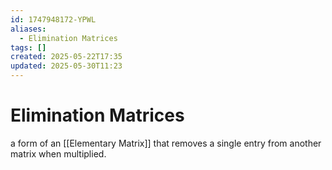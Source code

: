 ```yaml
---
id: 1747948172-YPWL
aliases:
  - Elimination Matrices
tags: []
created: 2025-05-22T17:35
updated: 2025-05-30T11:23
---
```


# Elimination Matrices
a form of an [[Elementary Matrix]] that removes a single entry from another matrix when multiplied.
